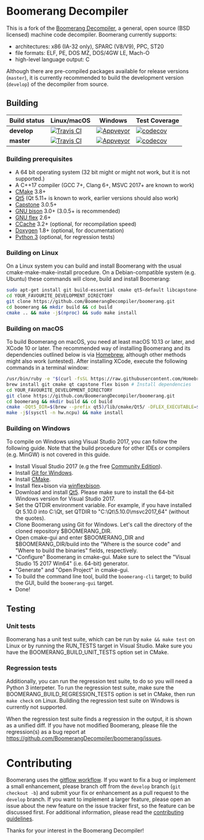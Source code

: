 # Boomerang Decompiler

This is a fork of the [Boomerang Decompiler](http://boomerang.sourceforge.net/), a general, open source (BSD licensed) machine code decompiler.
Boomerang currently supports:
 - architectures: x86 (IA-32 only), SPARC (V8/V9), PPC, ST20
 - file formats: ELF, PE, DOS MZ, DOS/4GW LE, Mach-O
 - high-level language output: C

Although there are pre-compiled packages available for release versions (`master`),
it is currently recommended to build the development version (`develop`) of the decompiler from source.


## Building

| **Build status** | Linux/macOS | Windows | Test Coverage |
|------------------|-------------|---------|---------------|
|    **develop**   | [![Travis CI](https://api.travis-ci.com/BoomerangDecompiler/boomerang.svg?branch=develop)](https://travis-ci.com/BoomerangDecompiler/boomerang/branches) | [![Appveyor](https://ci.appveyor.com/api/projects/status/pg2bw7kxse1t7cx8/branch/develop?svg=true)](https://ci.appveyor.com/project/ceeac/boomerang/branch/develop) | [![codecov](https://codecov.io/gh/BoomerangDecompiler/boomerang/branch/develop/graph/badge.svg)](https://codecov.io/gh/BoomerangDecompiler/boomerang/branch/develop) |
|    **master**    | [![Travis CI](https://api.travis-ci.com/BoomerangDecompiler/boomerang.svg?branch=master)](https://travis-ci.com/BoomerangDecompiler/boomerang/branches)  | [![Appveyor](https://ci.appveyor.com/api/projects/status/pg2bw7kxse1t7cx8/branch/master?svg=true)](https://ci.appveyor.com/project/ceeac/boomerang/branch/master)   | [![codecov](https://codecov.io/gh/BoomerangDecompiler/boomerang/branch/master/graph/badge.svg)](https://codecov.io/gh/BoomerangDecompiler/boomerang/branch/master)   |


### Building prerequisites

 - A 64 bit operating system (32 bit might or might not work, but it is not supported.)
 - A C++17 compiler (GCC 7+, Clang 6+, MSVC 2017+ are known to work)
 - [CMake](https://cmake.org/download/) 3.8+
 - [Qt5](https://www.qt.io/download-open-source/) (Qt 5.11+ is known to work, earlier versions should also work)
 - [Capstone](http://www.capstone-engine.org/) 3.0.5+
 - [GNU bison](https://www.gnu.org/software/bison/) 3.0+ (3.0.5+ is recommended)
 - [GNU flex](https://github.com/westes/flex) 2.6+
 - [CCache](https://ccache.samba.org/download.html) 3.2+ (optional, for recompilation speed)
 - [Doxygen](http://www.doxygen.nl/) 1.8+ (optional, for documentation)
 - [Python 3](https://www.python.org/downloads/) (optional, for regression tests)


### Building on Linux

On a Linux system you can build and install Boomerang with the usual cmake-make-make-install procedure.
On a Debian-compatible system (e.g. Ubuntu) these commands will clone, build and install Boomerang:

```bash
sudo apt-get install git build-essential cmake qt5-default libcapstone-dev flex bison
cd YOUR_FAVOURITE_DEVELOPMENT_DIRECTORY
git clone https://github.com/BoomerangDecompiler/boomerang.git
cd boomerang && mkdir build && cd build
cmake .. && make -j$(nproc) && sudo make install
```

### Building on macOS

To build Boomerang on macOS, you need at least macOS 10.13 or later, and XCode 10 or later.
The recommended way of installing Boomerang and its dependencies outlined below is via [Homebrew](brew.sh), although other methods might also work (untested).
After installing XCode, execute the following commands in a terminal window:

```bash
/usr/bin/ruby -e "$(curl -fsSL https://raw.githubusercontent.com/Homebrew/install/master/install)" # Install Homebrew
brew install git cmake qt capstone flex bison # Install dependencies
cd YOUR_FAVOURITE_DEVELOPMENT_DIRECTORY
git clone https://github.com/BoomerangDecompiler/boomerang.git
cd boomerang && mkdir build && cd build
cmake -DQt5_DIR=$(brew --prefix qt5)/lib/cmake/Qt5/ -DFLEX_EXECUTABLE=$(brew --prefix flex)/bin/flex -DBISON_EXECUTABLE=$(brew --prefix bison)/bin/bison ..
make -j$(sysctl -n hw.ncpu) && make install
```

### Building on Windows

To compile on Windows using Visual Studio 2017, you can follow the following guide. Note that the build procedure
for other IDEs or compilers (e.g. MinGW) is not covered in this guide.

- Install Visual Studio 2017 (e.g the free [Community Edition](https://visualstudio.microsoft.com/vs/community/)).
- Install [Git for Windows](https://github.com/git-for-windows/git/releases/latest).
- Install [CMake](https://cmake.org/download/).
- Install flex+bison via [winflexbison](https://github.com/lexxmark/winflexbison).
- Download and install [Qt5](https://www.qt.io/download-open-source/). Please make sure to install the 64-bit Windows version for Visual Studio 2017.
- Set the QTDIR environment variable. For example, if you have installed Qt 5.10.0 into C:\Qt, set QTDIR to "C:\Qt\5.10.0\msvc2017_64\" (without the quotes).
- Clone Boomerang using Git for Windows. Let's call the directory of the cloned repository $BOOMERANG_DIR.
- Open cmake-gui and enter $BOOMERANG_DIR and $BOOMERANG_DIR/build into the "Where is the source code" and "Where to build the binaries" fields, respectively.
- "Configure" Boomerang in cmake-gui. Make sure to select the "Visual Studio 15 2017 Win64" (i.e. 64-bit) generator.
- "Generate" and "Open Project" in cmake-gui.
- To build the command line tool, build the `boomerang-cli` target; to build the GUI, build the `boomerang-gui` target.
- Done!


## Testing

### Unit tests

Boomerang has a unit test suite, which can be run by `make && make test` on Linux or by running the RUN_TESTS target in Visual Studio.
Make sure you have the BOOMERANG_BUILD_UNIT_TESTS option set in CMake.


### Regression tests

Additionally, you can run the regression test suite, to do so you will need a Python 3 interpeter.
To run the regression test suite, make sure the BOOMERANG_BUILD_REGRESSION_TESTS option is set in CMake, then run `make check`
on Linux. Building the regression test suite on Windows is currently not supported.

When the regression test suite finds a regression in the output, it is shown as a unified diff.
If you have not modified Boomerang, please file the regression(s) as a bug report at https://github.com/BoomerangDecompiler/boomerang/issues.


# Contributing

Boomerang uses the [gitflow workflow](https://nvie.com/posts/a-successful-git-branching-model/). If you want to fix a bug or implement a small enhancement,
please branch off from the `develop` branch (`git checkout -b`) and submit your fix or enhancement as a pull request to the `develop` branch.
If you want to implement a larger feature, please open an issue about the new feature on the issue tracker first, so the feature can be discussed first.
For additional information, please read the [contributing guidelines](https://github.com/BoomerangDecompiler/boomerang/blob/develop/Contributing.md).

Thanks for your interest in the Boomerang Decompiler!
